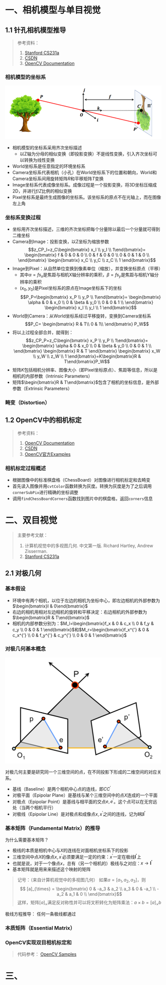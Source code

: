 # 一、相机模型与单目视觉

## 1.1 针孔相机模型推导
> 参考资料：
> 1. [Stanford CS231a](https://web.stanford.edu/class/cs231a/course_notes/01-camera-models.pdf)
> 2. [CSDN](https://blog.csdn.net/xuelabizp/article/details/50314633)
> 3. [OpenCV Documentation](https://docs.opencv.org/2.4/modules/calib3d/doc/camera_calibration_and_3d_reconstruction.html)

### 相机模型的坐标系
![Pinhole Camera Model](report/2019-05-18-11-00-32.png)
* 相机模型的坐标系采用齐次坐标描述
  * 以Z轴为分母的相似变换（即投影变换）不是线性变换，引入齐次坐标可以转换为线性变换
* World坐标系是任意指定的环境坐标系
* Camera坐标系代表相机（小孔）在World坐标系下的位置和朝向，World和Camera坐标系间用旋转矩阵$R$和平移矩阵$T$变换
* Image坐标系代表成像坐标系。成像过程是一个投影变换，将3D坐标压缩成2D，并进行$f/Z$比例的相似变换
* Pixel坐标系是最终生成图像的坐标系。该坐标系的原点不在光轴上，而在图像左上角

### 坐标系变换过程

* 坐标用齐次坐标描述，三维的齐次坐标把每个分量除以最后一个分量就可得到二维坐标
* Camera到Image：投影变换，以Z坐标为缩放参数
$$z_CP_I=z_C\begin{bmatrix} x_I \\ y_I \\ 1\end{bmatrix}=
\begin{bmatrix} 
f & 0 & 0 & 0 \\
0 & f & 0 & 0 \\
0 & 0 & 1 & 0 \\
\end{bmatrix} 
\begin{bmatrix} x_C \\ y_C \\ z_C \\ 1 \end{bmatrix}$$
* Image到Pixel：从自然单位变换到像素单位（缩放），并变换坐标原点（平移）
  * 其中$\alpha=fs_x$是焦距与相机X轴分辨率的乘积，$\beta=fs_y$是焦距与相机Y轴分辨率的乘积
  * $(x_0,y_0)$是Pixel坐标系的原点在Image坐标系下的坐标
$$P_P=\begin{bmatrix} x_P \\ y_P \\ 1\end{bmatrix}=
\begin{bmatrix} 
\alpha & 0 & x_0 \\
0 & \beta & y_0 \\
0 & 0 & 1 \\
\end{bmatrix} 
\begin{bmatrix} x_I \\ y_I \\ 1 \end{bmatrix}$$
* World到Camera：从World坐标系经过平移旋转，变换到Camera坐标系
$$P_C=
\begin{bmatrix} 
R & T\\
0 & 1\\
\end{bmatrix} 
P_W$$
* 将以上过程全部合并，就得到：
$$z_CP_P=z_C\begin{bmatrix} x_P \\ y_P \\ 1\end{bmatrix}=
\begin{bmatrix} 
\alpha & 0 & x_0 \\
0 & \beta & y_0 \\
0 & 0 & 1 \\
\end{bmatrix}
\begin{bmatrix}
R & T
\end{bmatrix}
\begin{bmatrix} x_W \\ y_W \\ z_W \\ 1 \end{bmatrix}=K\begin{bmatrix}R & T\end{bmatrix}P_W$$
* 矩阵$K$包括相机分辨率、图像大小（即Pixel坐标原点）、焦距等信息，所以是相机的内部参数（Intrinsic Parameters）
* 矩阵$\begin{bmatrix}R & T\end{bmatrix}$包含了相机的坐标信息，是外部参数（Extrinsic Parameters）
  
### 畸变（Distortion）

## 1.2 OpenCV中的相机标定
> 参考资料：
> 1. [OpenCV Documentation](https://docs.opencv.org/2.4/modules/calib3d/doc/camera_calibration_and_3d_reconstruction.html)
> 2. [CSDN](https://blog.csdn.net/xuelabizp/article/details/50327393)
> 3. [OpenCV官方Examples](https://github.com/opencv/opencv/blob/master/samples/python/calibrate.py)

### 相机标定过程概述
* 根据图像中的标准棋盘格（ChessBoard）对图像进行相机标定和去畸变
* 首先读入图像并用`cvtColor`函数转换为灰度。转换为灰度是为了之后调用`cornerSubPix`进行精确的坐标调整
* 调用`findChessBoardCorners`函数找到图片中的棋盘格，返回`corners`信息

# 二、双目视觉
> 主要参考文献：
> 1. 计算机视觉中的多视图几何. 中文第一版. Richard Hartley, Andrew Zisserman.
> 2. [Stanford CS231a](https://web.stanford.edu/class/cs231a/course_notes/03-epipolar-geometry.pdf)

## 2.1 对极几何

### 基本假设
* 环境中有两个相机，以位于左边的相机为坐标中心，即左边相机的外部参数为$\begin{bmatrix}I & 0\end{bmatrix}$
* 右边的相机用相对左边相机的旋转和平移决定：右边相机的外部参数为$\begin{bmatrix}R & T\end{bmatrix}$
* 相机的内部参数分别为：$M_l=\begin{bmatrix}f_x & 0 & c_x \\ 0 & f_y & c_y \\ 0 & 0 & 1 \end{bmatrix}$和$M_r=\begin{bmatrix}f_x^{'} & 0 & c_x^{'} \\ 0 & f_y^{'} & c_y^{'} \\ 0 & 0 & 1 \end{bmatrix}$

### 对极几何基本概念
![Epipolar Geometry](report/2019-05-18-19-37-00.png)

对极几何主要是研究同一个三维空间的点，在不同投影下形成的二维空间的对应关系。
* 基线（Baseline）是两个相机中心点的连线，即$CC^{'}$
* 对极平面（Epipolar Plane）是基线与某个三维空间中的点$X$连成的一个平面
* 对极点（Epipolar Point）是基线与相平面的交点$e,e^{'}$。这个点可以在无穷远处（当两个相机平行）
* 对极线（Epipolar Line）是对极点和成像点$x,x^{'}$之间的连线，记为$\mathbf{l}$和$\mathbf{l^{'}}$

### 基本矩阵（Fundamental Matrix）的推导

为什么需要基本矩阵？
* 极线的本质是相机中心与$X$的连线在对面相机坐标系下的投影
* 三维空间中点$X$的像点$x,x^{'}$必须要满足一定的约束：$x^{'}$一定在极线$\mathbf{l^{'}}$上
* 也就是说，对于一个像点$x$，总有（另一个相机的）极线与之对应：$x\to \mathbf{l^{'}}$
* 基本矩阵就是用来来描述这个映射的矩阵

> 记号：（来自计算机视觉中的多视图几何）
> 如果$a=[a_1,a_2,a_3]$，则
> $$ [a]_{\times} = \begin{bmatrix}
> 0 & -a_3 & a_2 \\
> a_3 & 0 & -a_1 \\ 
> -a_2 & a_1 & 0 \\
> \end{bmatrix}$$
> 这样，矩阵$[a]_{\times}$满足反对称性并可以将叉积转化为矩阵乘法：$a\times b=[a]_{\times}b$

极线方程推导：
任何一条极线都通过

### 本质矩阵（Essential Matrix）


### OpenCV实现双目相机标定和
> 代码参考：
> [OpenCV Samples](https://github.com/opencv/opencv/blob/master/samples/cpp/stereo_calib.cpp)


# 三、
